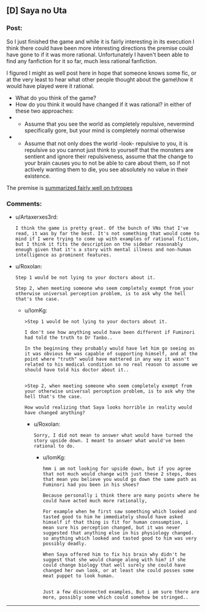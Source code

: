 ## [D] Saya no Uta

### Post:

So I just finished the game and while it is fairly interesting in its execution I think there could have been more interesting directions the premise could have gone to if it was more rational.
Unfortunately I haven't been able to find any fanfiction for it so far, much less rational fanfiction.

I figured I might as well post here in hope that someone knows some fic, or at the very least to hear what other people thought about the game\how it would have played were it rational.


* What do you think of the game?
* How do you think it would have changed if it was rational? in either of these two approaches:
* - Assume that you see the world as completely repulsive, nevermind specifically gore, but your mind is completely normal otherwise
* - Assume that not only does the world -look- repulsive to you, it is repulsive so you cannot just think to yourself that the monsters are sentient and ignore their repulsiveness, assume that the change to your brain causes you to not be able to care about them,  so if not actively wanting them to die, you see absolutely no value in their existence.


The premise is [summarized fairly well on tvtropes](http://tvtropes.org/pmwiki/pmwiki.php/VisualNovel/SayaNoUta)

### Comments:

- u/Artaxerxes3rd:
  ```
  I think the game is pretty great. Of the bunch of VNs that I've read, it was by far the best. It's not something that would come to mind if I were trying to come up with examples of rational fiction, but I think it fits the description on the sidebar reasonably enough given that it's a story with mental illness and non-human intelligence as prominent features.
  ```

- u/Roxolan:
  ```
  Step 1 would be not lying to your doctors about it.

  Step 2, when meeting someone who seem completely exempt from your otherwise universal perception problem, is to ask why the hell that's the case.
  ```

  - u/IomKg:
    ```
    >Step 1 would be not lying to your doctors about it.

    I don't see how anything would have been different if Fuminori had told the truth to Dr Tanbo..

    In the beginning they probably would have let him go seeing as it was obvious he was capable of supporting himself, and at the point where "truth" would have mattered in any way it wasn't related to his medical condition so no real reason to assume we should have told his doctor about it..


    >Step 2, when meeting someone who seem completely exempt from your otherwise universal perception problem, is to ask why the hell that's the case.

    How would realizing that Saya looks horrible in reality would have changed anything?
    ```

    - u/Roxolan:
      ```
      Sorry, I did not mean to answer what would have turned the story upside down. I meant to answer what would've been rational to do.
      ```

      - u/IomKg:
        ```
        hmm i am not looking for upside down, but if you agree that not much would change with just these 2 steps, does that mean you believe you would go down the same path as Fuminori had you been in his shoes?

        Because personally i think there are many points where he could have acted much more rationally,

        For example when he first saw something which looked and tasted good to him he immediately should have asked himself if that thing is fit for human consumption, i mean sure his perception changed, but it was never suggested that anything else in his physiology changed. so anything which looked and tasted good to him was very possibly deadly.

        When Saya offered him to fix his brain why didn't he suggest that she would change along with him? if she could change biology that well surely she could have changed her own look, or at least she could posses some meat puppet to look human.


        Just a few disconnected examples, But i am sure there are more, possibly some which could somehow be stringed..
        ```

---

